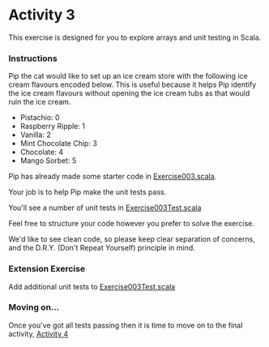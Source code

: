 # Activity 3

This exercise is designed for you to explore arrays and unit testing in Scala.

### Instructions
Pip the cat would like to set up an ice cream store with the following ice cream flavours encoded below.
This is useful because it helps Pip identify the ice cream flavours without opening the ice cream tubs as that would ruin the ice cream.

- Pistachio: 0
- Raspberry Ripple: 1
- Vanilla: 2
- Mint Chocolate Chip: 3
- Chocolate: 4
- Mango Sorbet: 5

Pip has already made some starter code in [Exercise003.scala](../src/main/scala/com/techreturners/exercise003/Exercise003.scala).

Your job is to help Pip make the unit tests pass.

You'll see a number of unit tests in [Exercise003Test.scala](../src/test/scala/com/techreturners/exercise003/Exercise003Test.scala)

Feel free to structure your code however you prefer to solve the exercise.

We'd like to see clean code, so please keep clear separation of concerns, and the D.R.Y. (Don't Repeat Yourself) principle in mind.

### Extension Exercise

Add additional unit tests to [Exercise003Test.scala](../src/test/scala/com/techreturners/exercise003/Exercise003Test.scala)

### Moving on...

Once you've got all tests passing then it is time to move on to the final activity, [Activity 4](./activity_4.md)